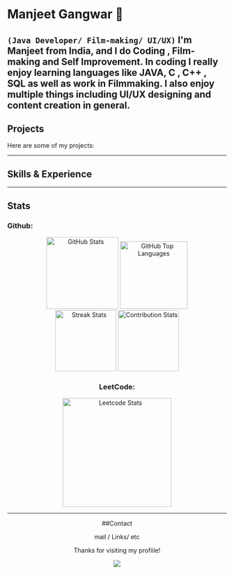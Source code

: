 # Manjeet Gangwar  👋
**`(Java Developer/ Film-making/ UI/UX)`**
I'm Manjeet from India, and I do Coding , Film-making and Self Improvement. In coding I really enjoy learning languages like JAVA, C , C++ , SQL as well as work in Filmmaking. I also enjoy multiple things including UI/UX designing and content creation in general.
---

## Projects 
Here are some of my projects:



---
## Skills & Experience


---

## Stats
### Github:

 <div align="center">
  <img src="https://github-readme-stats.vercel.app/api?username=manjeetio&theme=dark&hide_border=true&include_all_commits=true&count_private=true" alt="GitHub Stats" height="165"/>
  <img src="https://github-readme-stats.vercel.app/api/top-langs/?username=manjeetio&theme=dark&hide_border=true&include_all_commits=true&count_private=true&layout=compact" alt="GitHub Top Languages" height="155"/>
    
   <div align="center">
   
  <img src="https://github-readme-streak-stats.herokuapp.com?user=manjeetio&theme=dark&hide_border=true" alt="Streak Stats" height="140"/>
  <img src="https://github-contributor-stats.vercel.app/api?username=manjeetio&limit=5&theme=dark&hide_border=true&combine_all_yearly_contributions=true" alt="Contribution Stats" height="140"/>
     </p>

### LeetCode:

  <div align="center">
  <img src="https://leetcard.jacoblin.cool/manjeet_io?ext=contest" alt="Leetcode Stats" height="250"/>

</p>
 

 


  


---
##Contact
 
 mail / Links/ etc

Thanks for visiting my profiile!

[![](https://visitcount.itsvg.in/api?id=manjeetio&icon=3&color=12)](https://visitcount.itsvg.in)





